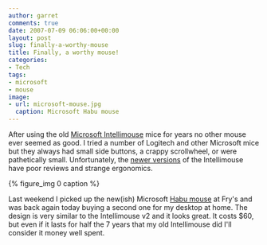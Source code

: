 ```yaml
---
author: garret
comments: true
date: 2007-07-09 06:06:00+00:00
layout: post
slug: finally-a-worthy-mouse
title: Finally, a worthy mouse!
categories:
- Tech
tags:
- microsoft
- mouse
image:
- url: microsoft-mouse.jpg
  caption: Microsoft Habu mouse
---
```


After using the old [Microsoft Intellimouse](http://www.powdahound.com/wp-content/uploads/2007/07/intellimouse.jpg) mice for years no other mouse ever seemed as good. I tried a number of Logitech and other Microsoft mice but they always had small side buttons, a crappy scrollwheel, or were pathetically small. Unfortunately, the [newer versions](http://www.amazon.com/Microsoft-Intellimouse-Explorer-with-Tilt-Wheel/dp/B00013VHAS) of the Intellimouse have poor reviews and strange ergonomics.

{% figure_img 0 caption %}

Last weekend I picked up the new(ish) Microsoft [Habu mouse](http://www.microsoft.com/hardware/gaming/ProductDetails.aspx?pid=092) at Fry's and was back again today buying a second one for my desktop at home. The design is very similar to the Intellimouse v2 and it looks great. It costs $60, but even if it lasts for half the 7 years that my old Intellimouse did I'll consider it money well spent.
